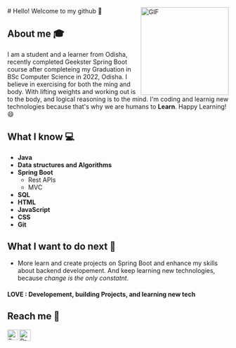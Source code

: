 <img align="right" alt="GIF" src="https://media.giphy.com/media/l0HlNaQ6gWfllcjDO/giphy.gif" width="200vw" />
# Hello! Welcome to my github 👋

## About me :mortar_board:

I am a student and a learner from Odisha, recently completed Geekster Spring Boot course after completeing my Graduation in BSc Computer Science in 2022, Odisha. I believe in exercising for both the ming and body. With lifting weights and working out is to the body, and logical reasoning is to the mind. I'm coding and learnig new technologies because that's why we are humans to **Learn**. Happy Learning! :smile:

## What I know :computer:

- **Java**
- **Data structures and Algorithms**
- **Spring Boot**
  - Rest APIs
  - MVC
- **SQL**
- **HTML**
- **JavaScript**
- **CSS**
- **Git**

## What I want to do next :thinking:

- More learn and create projects on Spring Boot and enhance my skills about backend developement. And keep learning new technologies, because _change is the only constatnt_.

#### LOVE : Developement, building Projects, and learning new tech

## Reach me :rocket:

<a href="https://www.linkedin.com/in/prasantkumarsahu/">
    <img align="left" alt="Prasant Kumar Sahu | Linkedin" width="24px" src="https://media.giphy.com/media/yDM1kJZthxFPoGDdmq/giphy.gif" />
  </a>
  <a href="mailto:prasantkumarsahu0103@gmail.com">
    <img align="left" alt="Prasant Kumar Sahu | Gmail" width="26px" src="https://media.giphy.com/media/k3BaWknGtoURRum0hJ/giphy.gif" />
  </a>
